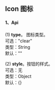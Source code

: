 ## Icon 图标

#### 1、Api

(1) <b>type</b>。 图标类型。
<br>可选："clear"
<br>类型：String
<br>默认：""

(2) <b>style</b>。按钮的样式。
<br>可选：无
<br>类型：Object
<br>默认：{}

